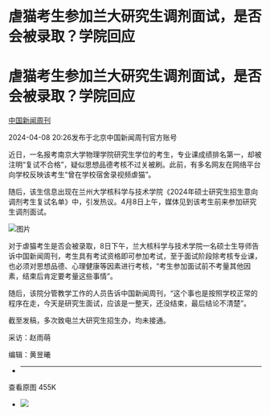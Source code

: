 # 虐猫考生参加兰大研究生调剂面试，是否会被录取？学院回应

# 虐猫考生参加兰大研究生调剂面试，是否会被录取？学院回应

[](https://news.qq.com/omn/author/8QMa335Y7IQYsDw%3D)

[中国新闻周刊](https://news.qq.com/omn/author/8QMa335Y7IQYsDw%3D)

2024-04-08 20:26发布于北京中国新闻周刊官方账号

近日，一名报考南京大学物理学院研究生学位的考生，专业课成绩排名第一，却被注明“复试不合格”，疑似思想品德考核不过关被刷。此前，有多名网友在网络平台向学校反映该考生“曾在学校宿舍录视频虐猫”。

随后，该生信息出现在兰州大学核科学与技术学院《2024年硕士研究生招生意向调剂考生复试名单》中，引发热议。4月8日上午，媒体见到该考生前来参加研究生调剂面试。

![图片](https:https://inews.gtimg.com/om_bt/OYkurTwkPe7TdwZQRql5oFDMLl6TudViBumgdHyG1NA9wAA/641)

对于虐猫考生是否会被录取，8日下午，兰大核科学与技术学院一名硕士生导师告诉中国新闻周刊，考生具有考试资格即可参加考试，至于面试阶段除考核专业课，也必须对思想品德、心理健康等因素进行考核，“考生参加面试前不考量其他因素，结束后肯定要考量这些事情”。

随后，该院分管教学工作的人员告诉中国新闻周刊，“这个事也是按照学校正常的程序在走，今天是研究生面试，应该是一整天，还没结束，最后结论不清楚”。

截至发稿，多次致电兰大研究生招生办，均未接通。

采访：赵雨萌

编辑：黄昱曦

  *  ______

查看原图 455K

  * ![](https:https://inews.gtimg.com/om_bt/OYkurTwkPe7TdwZQRql5oFDMLl6TudViBumgdHyG1NA9wAA/641)

